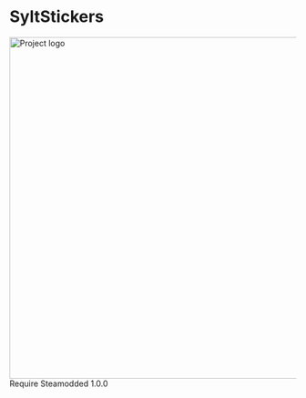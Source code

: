 # SyltStickers
<img width=600px src="CollectionUI.png?raw=true" alt="Project logo">
Require Steamodded 1.0.0

